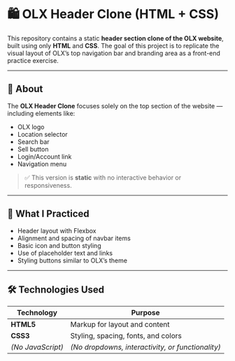 # 🛍️ OLX Header Clone (HTML + CSS)

This repository contains a static **header section clone of the OLX website**, built using only **HTML** and **CSS**. The goal of this project is to replicate the visual layout of OLX’s top navigation bar and branding area as a front-end practice exercise.

---

## 📌 About

The **OLX Header Clone** focuses solely on the top section of the website — including elements like:

- OLX logo
- Location selector
- Search bar
- Sell button
- Login/Account link
- Navigation menu

> ✅ This version is **static** with no interactive behavior or responsiveness.

---

## 🧠 What I Practiced

- Header layout with Flexbox
- Alignment and spacing of navbar items
- Basic icon and button styling
- Use of placeholder text and links
- Styling buttons similar to OLX’s theme

---

## 🛠 Technologies Used

| Technology | Purpose |
|------------|---------|
| **HTML5**  | Markup for layout and content |
| **CSS3**   | Styling, spacing, fonts, and colors |
| *(No JavaScript)* | *(No dropdowns, interactivity, or functionality)* |

